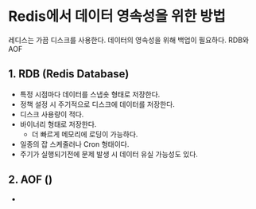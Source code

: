 # Redis에서 데이터 영속성을 위한 방법
레디스는 가끔 디스크를 사용한다. 데이터의 영속성을 위해 백업이 필요하다.
RDB와 AOF

## 1. RDB (Redis Database)
- 특정 시점마다 데이터를 스냅숏 형태로 저장한다.
- 정책 설정 시 주기적으로 디스크에 데이터를 저장한다.
- 디스크 사용량이 적다.
- 바이너리 형태로 저장한다.
	- 더 빠르게 메모리에 로딩이 가능하다.
- 일종의 잡 스케줄러나 Cron 형태이다.
- 주기가 실행되기전에 문제 발생 시 데이터 유실 가능성도 있다.

## 2. AOF ()
- 